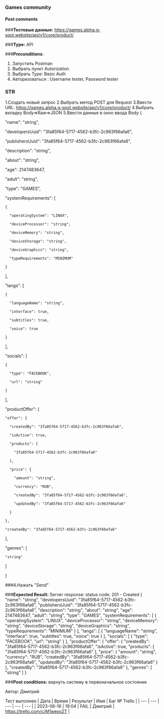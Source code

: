 ### Games community
#### Post comments

###**Тестовые данные:** https://games.alpha.g-spot.website/api/v1/core/product/

###**Type:** API

###**Preconditions**: 
1. Запустить Postman
2. Выбрать пункт Autorization
3. Выбрать Type: Basic Auth
4. Авторизоваться : Username tester, Password tester


### **STR**
1.Создать новый запрос
2.Выбрать метод POST для Request
3.Ввести URL: https://games.alpha.g-spot.website/api/v1/core/product/
4.Выбрать вкладку Body=>Raw=>JSON
5.Ввести данные в окно ввода Body 
{

  "name": "string",
  
  "developersUuid": "3fa85f64-5717-4562-b3fc-2c963f66afa6",
  
  "publishersUuid": "3fa85f64-5717-4562-b3fc-2c963f66afa6",
  
  "description": "string",
  
  "about": "string",
  
  "age": 2147483647,
  
  "adult": "string",
  
  "type": "GAMES",
  
  "systemRequirements": [
  
    {
    
      "operatingSystem": "LINUX",
      
      "deviceProcessor": "string",
      
      "deviceMemory": "string",
      
      "deviceStorage": "string",
      
      "deviceGraphics": "string",
      
      "typeRequirements": "MINIMUM"
      
    }
    
  ],
  
  "langs": [
  
    {
    
      "languageName": "string",
      
      "interface": true,
      
      "subtitles": true,
      
      "voice": true
      
    }
    
  ],
  
  "socials": [
  
    {
    
      "type": "FACEBOOK",
      
      "url": "string"
      
    }
    
  ],
  
  "productOffer": {
  
    "offer": {
    
      "createdBy": "3fa85f64-5717-4562-b3fc-2c963f66afa6",
      
      "isActive": true,
      
      "products": [
      
        "3fa85f64-5717-4562-b3fc-2c963f66afa6"
        
      ],
      
      "price": {
      
        "amount": "string",
        
        "currency": "RUB",
        
        "createdBy": "3fa85f64-5717-4562-b3fc-2c963f66afa6",
        
        "updatedBy": "3fa85f64-5717-4562-b3fc-2c963f66afa6"
        
      }
      
    },
    
    "createdBy": "3fa85f64-5717-4562-b3fc-2c963f66afa6"
    
  },
  
  "genres": [
  
    "string"
    
  ]
  
}

 ###4.Нажать  "Send"

 ###**Expected Result:**
 Server response: status code: 201 - Created
{
  "name": "string",
  "developersUuid": "3fa85f64-5717-4562-b3fc-2c963f66afa6",
  "publishersUuid": "3fa85f64-5717-4562-b3fc-2c963f66afa6",
  "description": "string",
  "about": "string",
  "age": 2147483647,
  "adult": "string",
  "type": "GAMES",
  "systemRequirements": [
    {
      "operatingSystem": "LINUX",
      "deviceProcessor": "string",
      "deviceMemory": "string",
      "deviceStorage": "string",
      "deviceGraphics": "string",
      "typeRequirements": "MINIMUM"
    }
  ],
  "langs": [
    {
      "languageName": "string",
      "interface": true,
      "subtitles": true,
      "voice": true
    }
  ],
  "socials": [
    {
      "type": "FACEBOOK",
      "url": "string"
    }
  ],
  "productOffer": {
    "offer": {
      "createdBy": "3fa85f64-5717-4562-b3fc-2c963f66afa6",
      "isActive": true,
      "products": [
        "3fa85f64-5717-4562-b3fc-2c963f66afa6"
      ],
      "price": {
        "amount": "string",
        "currency": "RUB",
        "createdBy": "3fa85f64-5717-4562-b3fc-2c963f66afa6",
        "updatedBy": "3fa85f64-5717-4562-b3fc-2c963f66afa6"
      }
    },
    "createdBy": "3fa85f64-5717-4562-b3fc-2c963f66afa6"
  },
  "genres": [
    "string"
  ]
}

###**Post conditions:** вернуть систему в первоначальное состояние

Автор: Дмитрий

Тест выполнен
| Дата | Время | Результат | Имя | Баг № Trello |
| --- | --- | --- | --- | --- |
| 2023-06-16 | 19:04 | FAIL | Дмитрий | https://trello.com/c/M1wexo2T | 
